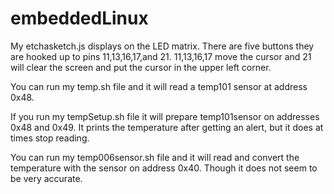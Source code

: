# embeddedLinux
My etchasketch.js displays on the LED matrix. There are five buttons they are hooked up to 
pins 11,13,16,17,and 21. 11,13,16,17 move the cursor and 21 will clear the screen and 
put the cursor in the upper left corner.

You can run my temp.sh file and it will read a temp101 sensor at address 0x48.

If you run my tempSetup.sh file it will prepare temp101sensor on addresses 0x48 and 0x49.
It prints the temperature after getting an alert, but it does at times stop reading.

You can run my temp006sensor.sh file and it will read and convert the temperature with the sensor on address 0x40.
Though it does not seem to be very accurate. 